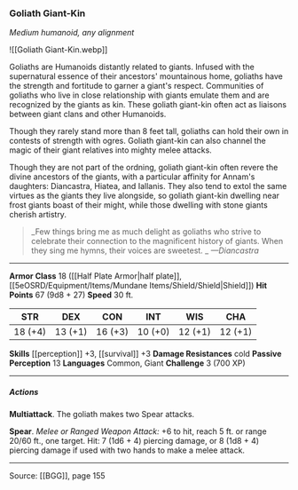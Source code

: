 ### Goliath Giant-Kin
_Medium humanoid, any alignment_

![[Goliath Giant-Kin.webp]]

Goliaths are Humanoids distantly related to giants. Infused with the supernatural essence of their ancestors' mountainous home, goliaths have the strength and fortitude to garner a giant's respect. Communities of goliaths who live in close relationship with giants emulate them and are recognized by the giants as kin. These goliath giant-kin often act as liaisons between giant clans and other Humanoids.

Though they rarely stand more than 8 feet tall, goliaths can hold their own in contests of strength with ogres. Goliath giant-kin can also channel the magic of their giant relatives into mighty melee attacks.

Though they are not part of the ordning, goliath giant-kin often revere the divine ancestors of the giants, with a particular affinity for Annam's daughters: Diancastra, Hiatea, and Iallanis. They also tend to extol the same virtues as the giants they live alongside, so goliath giant-kin dwelling near frost giants boast of their might, while those dwelling with stone giants cherish artistry.

> _Few things bring me as much delight as goliaths who strive to celebrate their connection to the magnificent history of giants. When they sing me hymns, their voices are sweetest.
_
> _—Diancastra_




---

**Armor Class** 18 ([[Half Plate Armor|half plate]], [[5eOSRD/Equipment/Items/Mundane Items/Shield/Shield|Shield]])
**Hit Points** 67 (9d8 + 27)
**Speed** 30 ft.

| STR     | DEX     | CON     | INT     | WIS     | CHA     |
|---------|---------|---------|---------|---------|---------|
| 18 (+4) | 13 (+1) | 16 (+3) | 10 (+0) | 12 (+1) | 12 (+1) |

**Skills** [[perception]] +3, [[survival]] +3
**Damage Resistances** cold
**Passive Perception** 13
**Languages** Common, Giant
**Challenge** 3 (700 XP)

---

##### Actions
**Multiattack**. The goliath makes two Spear attacks.

**Spear**. _Melee or Ranged Weapon Attack:_ +6 to hit, reach 5 ft. or range 20/60 ft., one target. Hit: 7 (1d6 + 4) piercing damage, or 8 (1d8 + 4) piercing damage if used with two hands to make a melee attack.


---

Source: [[BGG]], page 155